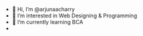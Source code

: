 - 👋 Hi, I’m @arjunaacharry
- 👀 I’m interested in Web Designing & Programming
- 🌱 I’m currently learning BCA
- 
<!---
arjunaacharry/arjunaacharry is a ✨ special ✨ repository because its `README.md` (this file) appears on your GitHub profile.
You can click the Preview link to take a look at your changes.
--->

